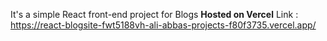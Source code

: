 It's a simple React front-end project for Blogs
**Hosted on Vercel**
Link : https://react-blogsite-fwt5188vh-ali-abbas-projects-f80f3735.vercel.app/
